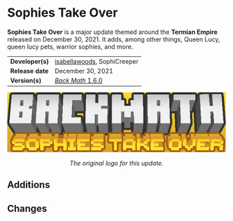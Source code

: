 # Sophies Take Over

**Sophies Take Over** is a major update themed around the **Termian Empire** released on December 30, 2021. It adds, among other things, Queen Lucy, queen lucy pets, warrior sophies, and more.

| | |
|-------------|-----------------------|
| **Developer(s)** | [isabellawoods](https://github.com/isabellawoods), SophiCreeper |
| **Release date** | December 30, 2021 |
| **Version(s)** | [*Back Math* 1.6.0](/Back%20Math/Changelogs/1.6.0%20-%2030-12-21/Changelog%201.6.0.md) |

<div style="text-align: center;">

![](/Back%20Math/Logos/Back%20Math%20Sophies%20Take%20Over%20Logo.png)

*The original logo for this update.*
</div>

## Additions

## Changes